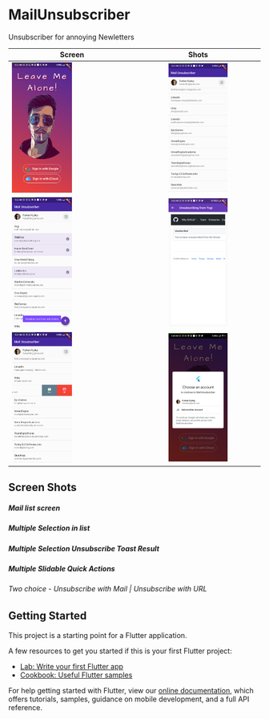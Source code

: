 # MailUnsubscriber

Unsubscriber for annoying Newletters

| Screen                                                   | Shots                                                    |
| -------------------------------------------------------- |:--------------------------------------------------------:|
|   <img src="Screenshots/loginScreen.png" width="50%" />    | <img src="Screenshots/mailList.png" width="50%" />     |
|   <img src="Screenshots/multiUnsub.png" width="50%" />     | <img src="Screenshots/unsubResult.png" width="50%" />  |
|   <img src="Screenshots/unsubSelection.png" width="50%" /> | <img src="Screenshots/loginGmail.png" width="50%" />   |
## Screen Shots 


##### Mail list screen


##### Multiple Selection in list


##### Multiple Selection Unsubscribe Toast Result


##### Multiple Slidable Quick Actions
###### Two choice - Unsubscribe with Mail | Unsubscribe with URL

## Getting Started

This project is a starting point for a Flutter application.

A few resources to get you started if this is your first Flutter project:

- [Lab: Write your first Flutter app](https://flutter.dev/docs/get-started/codelab)
- [Cookbook: Useful Flutter samples](https://flutter.dev/docs/cookbook)

For help getting started with Flutter, view our
[online documentation](https://flutter.dev/docs), which offers tutorials,
samples, guidance on mobile development, and a full API reference.
